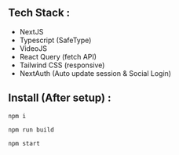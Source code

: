 ## Tech Stack : 
- NextJS
- Typescript (SafeType)
- VideoJS
- React Query (fetch API)
- Tailwind CSS (responsive)
- NextAuth (Auto update session & Social Login)

## Install (After setup) :
```
npm i 
```
```
npm run build
```
```
npm start
```